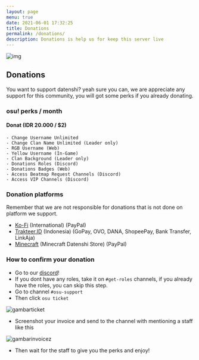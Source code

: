 ```yaml
---
layout: page
menu: true
date: 2021-06-01 17:32:25
title: Donations
permalink: /donations/
description: Donations is help us for keep this server live
---
```

![img](https://imgassets.datenshi.pw/kurosawa/849224332621905940/DONATIONS.png)

## Donations

You want to support datenshi? yeah sure you can, we are appreciate any support for this community, you will got some perks if you already donating.

### osu! perks / month

#### Donat (IDR 20.000 / $2)

```apex
- Change Username Unlimited
- Change Clan Name Unlimited (Leader only)
- RGB Username (Web)
- Yellow Username (In-Game)
- Clan Background (Leader only)
- Donations Roles (Discord)
- Donations Badges (Web)
- Access Beatmap Request Channels (Discord)
- Access VIP Channels (Discord)
```

### Donation platforms

Remember that we are not responsible for donations that is not done on platform we support.

* [Ko-Fi](https://ko-fi.com/datenshicommunity/) (International) (PayPal)
* [Trakteer.ID](https://trakteer.id/datenshi/) (Indonesia) (GoPay, OVO, DANA, ShopeePay, Bank Transfer, LinkAja)
* [Minecraft](https://mc.datenshi.pw/shop) (Minecraft Datenshi Store) (PayPal)

### How to confirm your donation

- Go to our [discord](https://link.troke.id/datenshi)!
- If you dont have any roles, take it on `#get-roles` channels, if you already have the roles, you can skip this step.
- Go to channel `#osu-support`
- Then click `osu ticket`

![gambarticket](https://imgassets.datenshi.pw/kurosawa/929718414669410324/unknown.png)

- Screenshot your invoice and send to the channel with mentioning a staff like this

![gambarinvoicez](https://imgassets.datenshi.pw/kurosawa/929721890140987472/unknown.png)

- Then wait for the staff to give you the perks and enjoy!
